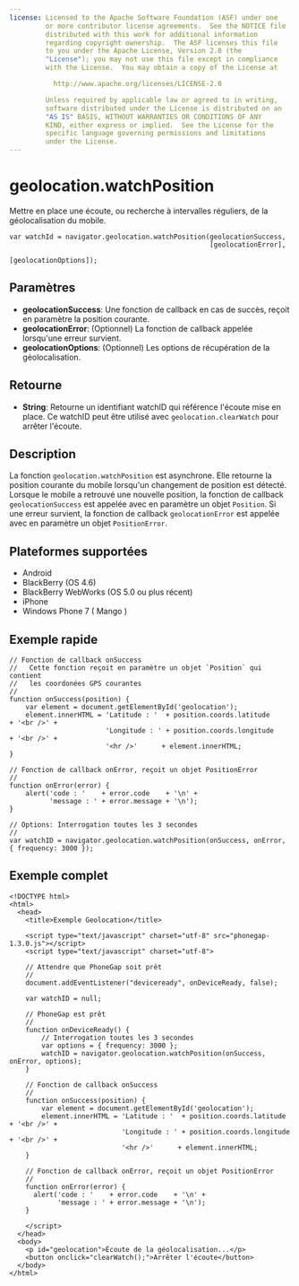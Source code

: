 ```yaml
---
license: Licensed to the Apache Software Foundation (ASF) under one
         or more contributor license agreements.  See the NOTICE file
         distributed with this work for additional information
         regarding copyright ownership.  The ASF licenses this file
         to you under the Apache License, Version 2.0 (the
         "License"); you may not use this file except in compliance
         with the License.  You may obtain a copy of the License at

           http://www.apache.org/licenses/LICENSE-2.0

         Unless required by applicable law or agreed to in writing,
         software distributed under the License is distributed on an
         "AS IS" BASIS, WITHOUT WARRANTIES OR CONDITIONS OF ANY
         KIND, either express or implied.  See the License for the
         specific language governing permissions and limitations
         under the License.
---
```


geolocation.watchPosition
=========================

Mettre en place une écoute, ou recherche à intervalles réguliers, de la géolocalisation du mobile.

    var watchId = navigator.geolocation.watchPosition(geolocationSuccess,
                                                      [geolocationError],
                                                      [geolocationOptions]);

Paramètres
----------

- __geolocationSuccess__: Une fonction de callback en cas de succès, reçoit en paramètre la position courante.
- __geolocationError__: (Optionnel) La fonction de callback appelée lorsqu'une erreur survient.
- __geolocationOptions__: (Optionnel) Les options de récupération de la géolocalisation.

Retourne
--------

- __String__: Retourne un identifiant watchID qui référence l'écoute mise en place. Ce watchID peut être utilisé avec `geolocation.clearWatch` pour arrêter l'écoute.

Description
-----------

La fonction `geolocation.watchPosition` est asynchrone. Elle retourne la position courante du mobile lorsqu'un changement de position est détecté.  Lorsque le mobile a retrouvé une nouvelle position, la fonction de callback `geolocationSuccess` est appelée avec en paramètre un objet `Position`.  Si une erreur survient, la fonction de callback `geolocationError` est appelée avec en paramètre un objet `PositionError`.

Plateformes supportées
----------------------

- Android
- BlackBerry (OS 4.6)
- BlackBerry WebWorks (OS 5.0 ou plus récent)
- iPhone
- Windows Phone 7 ( Mango )

Exemple rapide
--------------

    // Fonction de callback onSuccess
    //   Cette fonction reçoit en paramètre un objet `Position` qui contient
    //   les coordonées GPS courantes
    //
    function onSuccess(position) {
        var element = document.getElementById('geolocation');
        element.innerHTML = 'Latitude : '  + position.coords.latitude      + '<br />' +
                            'Longitude : ' + position.coords.longitude     + '<br />' +
                            '<hr />'      + element.innerHTML;
    }

    // Fonction de callback onError, reçoit un objet PositionError
    //
    function onError(error) {
        alert('code : '    + error.code    + '\n' +
              'message : ' + error.message + '\n');
    }

    // Options: Interrogation toutes les 3 secondes
    //
    var watchID = navigator.geolocation.watchPosition(onSuccess, onError, { frequency: 3000 });
    

Exemple complet
---------------

    <!DOCTYPE html>
    <html>
      <head>
        <title>Exemple Geolocation</title>

        <script type="text/javascript" charset="utf-8" src="phonegap-1.3.0.js"></script>
        <script type="text/javascript" charset="utf-8">

        // Attendre que PhoneGap soit prêt
        //
        document.addEventListener("deviceready", onDeviceReady, false);

        var watchID = null;

        // PhoneGap est prêt
        //
        function onDeviceReady() {
            // Interrogation toutes les 3 secondes
            var options = { frequency: 3000 };
            watchID = navigator.geolocation.watchPosition(onSuccess, onError, options);
        }
    
        // Fonction de callback onSuccess
        //
        function onSuccess(position) {
            var element = document.getElementById('geolocation');
            element.innerHTML = 'Latitude : '  + position.coords.latitude      + '<br />' +
                                'Longitude : ' + position.coords.longitude     + '<br />' +
                                '<hr />'      + element.innerHTML;
        }

	    // Fonction de callback onError, reçoit un objet PositionError
	    //
	    function onError(error) {
	      alert('code : '    + error.code    + '\n' +
	            'message : ' + error.message + '\n');
	    }

        </script>
      </head>
      <body>
        <p id="geolocation">Écoute de la géolocalisation...</p>
    	<button onclick="clearWatch();">Arrêter l'écoute</button>     
      </body>
    </html>
